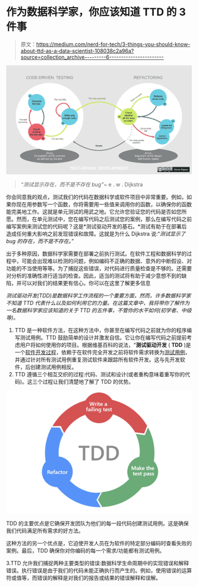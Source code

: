 # 作为数据科学家，你应该知道 TTD 的 3 件事

> 原文：<https://medium.com/nerd-for-tech/3-things-you-should-know-about-ttd-as-a-data-scientist-108038c2a96a?source=collection_archive---------6----------------------->

![](img/5e27deccd6370e73467a32c3f663af65.png)

> *“测试显示存在，而不是不存在 bug”*~ e . w . Dijkstra

你会同意我的观点，测试我们的代码在数据科学或软件项目中非常重要。例如，如果你现在用参数写一个函数，你将需要用一些值来调用你的函数，以确保你的函数能完美地工作。这就是单元测试的用武之地。它允许您验证您的代码是否如您所愿。然而，在单元测试中，您在编写代码之后测试您的案例，那么在编写代码之前编写案例来测试您的代码呢？这是*测试驱动开发的基石。*测试有助于在部署后造成任何重大影响之前发现错误和故障。这就是为什么 Dijkstra 说:“*测试显示了 bug 的存在，而不是不存在。”*

出于多种原因，数据科学家需要在部署之前执行测试。在软件工程和数据科学的过程中，可能会出现难以检测的问题，例如编码不正确的数据、意外的中断假设、对功能的不当使用等等。为了捕捉这些错误，对代码进行质量检查是不够的。还需要对分析的准确性进行适当的检查。因此，适当的测试将有助于减少意想不到的缺陷，并可以对我们的结果更有信心。你可以在这里了解更多信息

*测试驱动开发(TDD)是数据科学工作流程的一个重要方面，然而，许多数据科学家不知道 TTD 代表什么以及如何利用它的力量。在这篇文章中，我将带你了解作为一名数据科学家应该知道的关于 TTD 的五件事，不管你的水平如何(初学者、中级等)。*

1.  TTD 是一种软件方法，在这种方法中，你甚至在编写代码之前就为你的程序编写测试用例。TTD 鼓励简单的设计并激发自信。它让你在编写代码之前提前考虑用户将如何使用你的项目。根据维基百科的说法，“**测试驱动开发** ( **TDD** )是一个[软件开发过程](https://en.wikipedia.org/wiki/Software_development_process)，依赖于在软件完全开发之前将软件需求转换为[测试用例](https://en.wikipedia.org/wiki/Test_case)，并通过针对所有测试用例重复测试软件来跟踪所有软件开发。这与先开发软件，后创建测试用例相反。
2.  TTD 遵循三个相互交织的过程:代码、测试和设计(或者重构意味着重写你的代码)。这三个过程让我们清楚地了解了 TDD 的优势。

![](img/1d880a34684c659d2e4d066b358ca00b.png)

TDD 的主要优点是它确保开发团队为他们的每一段代码创建测试用例。这是确保我们代码满足所有需求的好方法。

这种方法的另一个优点是，它迫使开发人员在为软件的特定部分编码时查看失败的案例。最后，TDD 确保你对你编码的每一个需求/功能都有测试用例。

3.TTD 允许我们捕捉两种主要类型的错误:数据科学生命周期中的实现错误和解释错误。执行错误是由于我们的代码未能正确执行而产生的。例如，使用错误的运算符或值等，而错误的解释是对我们的报告或结果的错误解释和误解。